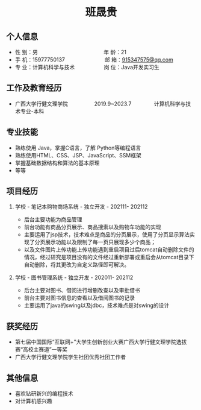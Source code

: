  <center>
     <h1>班晟贵</h1>
 </center>

## 个人信息 

* 性 别：男&emsp;&emsp;&emsp;&emsp;&emsp;&emsp;&emsp;&emsp;&emsp;&emsp;&emsp;&emsp;&ensp;年 龄：21  
* 手 机：15977750137 &emsp;&emsp;&emsp;&emsp;&emsp;&emsp;&ensp;&ensp;   邮 箱：915347575@qq.com    
* 专 业：计算机科学与技术 &emsp;&emsp;&emsp;&emsp;&emsp; 岗 位：Java开发实习生

## 工作及教育经历
     
* 广西大学行健文理学院&emsp;&emsp;&emsp;&emsp;&emsp;2019.9~2023.7&emsp;&emsp;&emsp;&emsp; 计算机科学与技术专业-本科  

## 专业技能

* 熟练使用 Java，掌握C语言，了解 Python等编程语言
* 熟练使用HTML、CSS、JSP、JavaScript、SSM框架
* 掌握基础数据结构和算法的基本原理
* 等等

## 项目经历

1. 学校 - 笔记本购物商场系统 - 独立开发 - 202111- 202112 
    * 后台主要功能为商品管理
    * 前台功能有商品分页展示、商品搜索以及购物车功能的实现
    * 主要运用了jsp技术，技术难点是商品的分页展示，使用了分页显示算法实现了分页展示功能以及限制了每一页只展现多少个商品；
    * 以及文件图片上传功能上传功能遇到重启项目过后tomcat自动删除文件的情况，经过研究是项目没有的文件经过重新部署或重启会从tomcat目录下自动删除，将其更改为自定义路径即可解决。
    
2. 学校 - 图书管理系统 - 独立开发 - 202011- 202112 
    * 后台主要对图书、借阅进行增删改查以及审批借书
    * 前台主要对图书信息的查看以及借阅图书的记录
    * 主要运用了java的swing以及jdbc，技术难点是对swing的设计

## 获奖经历
* 第七届中国国际“互联网+”大学生创新创业大赛广西大学行健文理学院选拔赛“高校主赛道”一等奖
* 广西大学行健文理学院学生社团优秀社团工作者


## 其他信息 
* 喜欢钻研新兴的编程技术 
* 对计算机感兴趣


